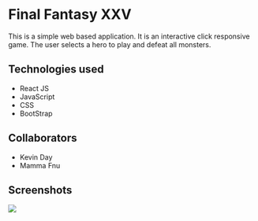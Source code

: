 # Final Fantasy XXV

This is a simple web based application. It is an interactive click responsive game. The user selects a hero to play and defeat all monsters.

## Technologies used

- React JS
- JavaScript
- CSS
- BootStrap

## Collaborators
- Kevin Day
- Mamma Fnu

## Screenshots
<img src="https://i.imgur.com/88q5CtY.jpg">
